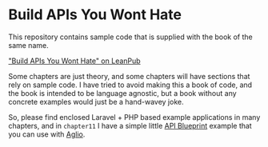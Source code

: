 # Build APIs You Wont Hate

This repository contains sample code that is supplied with the book of the same name.

["Build APIs You Wont Hate" on LeanPub](http://leanpub.com/build-apis-you-wont-hate)

Some chapters are just theory, and some chapters will have sections that rely on sample code. 
I have tried to avoid making this a book of code, and the book is intended to be language 
agnostic, but a book without any concrete examples would just be a hand-wavey joke. 

So, please find enclosed Laravel + PHP based example applications in many chapters, and in 
`chapter11` I have a simple little [API Blueprint] example that you can use with [Aglio].

[API Blueprint]: http://apiblueprint.org/
[Aglio]: https://github.com/danielgtaylor/aglio
